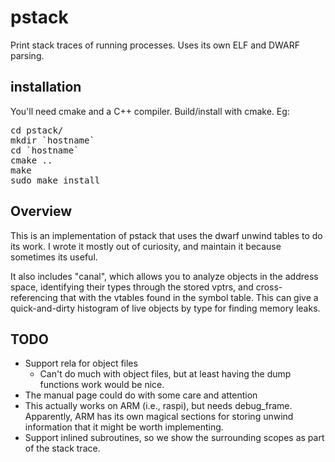 # pstack
Print stack traces of running processes. Uses its own ELF and DWARF parsing.

## installation
You'll need cmake and a C++ compiler. Build/install with cmake. Eg:
<pre>
cd pstack/
mkdir `hostname`
cd `hostname`
cmake ..
make
sudo make install
</pre>

## Overview
This is an implementation of pstack that uses the dwarf unwind tables to do its work.
I wrote it mostly out of curiosity, and maintain it because sometimes its useful.

It also includes "canal", which allows you to analyze objects in the address space,
identifying their types through the stored vptrs, and cross-referencing that with
the vtables found in the symbol table. This can give a quick-and-dirty histogram
of live objects by type for finding memory leaks.

## TODO
* Support rela for object files
   * Can't do much with object files, but at least having the dump functions
     work would be nice.
* The manual page could do with some care and attention
* This actually works on ARM (i.e., raspi), but needs debug_frame. Apparently,
  ARM has its own magical sections for storing unwind information that it might
  be worth implementing.
* Support inlined subroutines, so we show the surrounding scopes as part
  of the stack trace.
